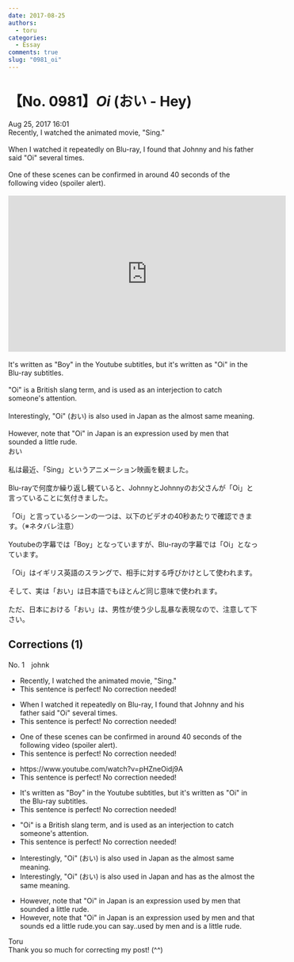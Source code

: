 ```yaml
---
date: 2017-08-25
authors:
  - toru
categories:
  - Essay
comments: true
slug: "0981_oi"
---
```


# 【No. 0981】<strong><em>Oi</strong></em> (おい - Hey)
<div class="date">Aug 25, 2017 16:01</div>
<div id="post"><div id="body_show_ori">
Recently, I watched the animated movie, "Sing."<br/><br/>When I watched it repeatedly on Blu-ray, I found that Johnny and his father said "Oi" several times.<br/><br/>One of these scenes can be confirmed in around 40 seconds of the following video (spoiler alert).<br/><br/><object height="315" width="560">
<param name="movie" value="https://www.youtube.com/v/pHZneOidj9A"/>
<embed height="315" src="https://www.youtube.com/v/pHZneOidj9A" type="application/x-shockwave-flash" width="560"/>
</object>
<br/><br/>It's written as "Boy" in the Youtube subtitles, but it's written as "Oi" in the Blu-ray subtitles.<br/><br/>"Oi" is a British slang term, and is used as an interjection to catch someone's attention.<br/><br/>Interestingly, "Oi" (おい) is also used in Japan as the almost same meaning.<br/><br/>However, note that "Oi" in Japan is an expression used by men that sounded a little rude.
</div></div>

<!-- more -->

<div id="post_ja"><div id="body_show_mo">
おい<br/><br/>私は最近、「Sing」というアニメーション映画を観ました。<br/><br/>Blu-rayで何度か繰り返し観ていると、JohnnyとJohnnyのお父さんが「Oi」と言っていることに気付きました。<br/><br/>「Oi」と言っているシーンの一つは、以下のビデオの40秒あたりで確認できます。（※ネタバレ注意）<br/><br/>Youtubeの字幕では「Boy」となっていますが、Blu-rayの字幕では「Oi」となっています。<br/><br/>「Oi」はイギリス英語のスラングで、相手に対する呼びかけとして使われます。<br/><br/>そして、実は「おい」は日本語でもほとんど同じ意味で使われます。<br/><br/>ただ、日本における「おい」は、男性が使う少し乱暴な表現なので、注意して下さい。
</div></div>

## Corrections (1)
<div id="block"><div class="first_name"> No. 1　<span class="just_name">johnk</span></div><div id="block2">
<ul class="correction_field">
<li class="incorrect">Recently, I watched the animated movie, "Sing."</li>
<li class="corrected perfect">This sentence is perfect! No correction needed!</li>
</ul>
<ul class="correction_field">
<li class="incorrect">When I watched it repeatedly on Blu-ray, I found that Johnny and his father said "Oi" several times.</li>
<li class="corrected perfect">This sentence is perfect! No correction needed!</li>
</ul>
<ul class="correction_field">
<li class="incorrect">One of these scenes can be confirmed in around 40 seconds of the following video (spoiler alert).</li>
<li class="corrected perfect">This sentence is perfect! No correction needed!</li>
</ul>
<ul class="correction_field">
<li class="incorrect">https://www.youtube.com/watch?v=pHZneOidj9A</li>
<li class="corrected perfect">This sentence is perfect! No correction needed!</li>
</ul>
<ul class="correction_field">
<li class="incorrect">It's written as "Boy" in the Youtube subtitles, but it's written as "Oi" in the Blu-ray subtitles.</li>
<li class="corrected perfect">This sentence is perfect! No correction needed!</li>
</ul>
<ul class="correction_field">
<li class="incorrect">"Oi" is a British slang term, and is used as an interjection to catch someone's attention.</li>
<li class="corrected perfect">This sentence is perfect! No correction needed!</li>
</ul>
<ul class="correction_field">
<li class="incorrect">Interestingly, "Oi" (おい) is also used in Japan as the almost same meaning.</li>
<li class="corrected correct">
Interestingly, "Oi" (おい) is also used in Japan and has <span class="sline">as the</span> almost the same meaning.
</li>
</ul>
<ul class="correction_field">
<li class="incorrect">However, note that "Oi" in Japan is an expression used by men that sounded a little rude.</li>
<li class="corrected correct">
However, note that "Oi" in Japan is an expression used by men and <span class="sline">that </span>sounds <span class="sline">ed</span> a little rude.you can say..used by men and is a little rude.
</li>
</ul>
</div><div class="name"><span class="just_name">Toru</span><br>
Thank you so much for correcting my post! (^^)
</div>
</div>
